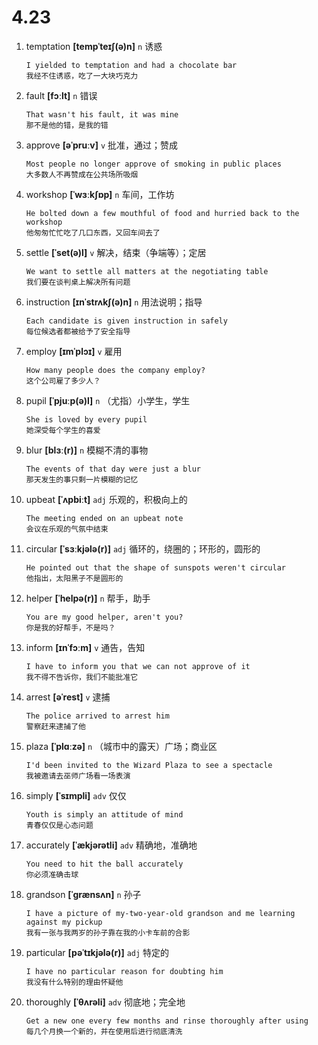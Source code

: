# 4.23

1. temptation **[tempˈteɪʃ(ə)n]** `n` 诱惑

   ```
   I yielded to temptation and had a chocolate bar
   我经不住诱惑，吃了一大块巧克力
   ```

2. fault **[fɔːlt]** `n` 错误

   ```
   That wasn't his fault, it was mine
   那不是他的错，是我的错
   ```

3. approve **[əˈpruːv]** `v` 批准，通过；赞成

   ```
   Most people no longer approve of smoking in public places
   大多数人不再赞成在公共场所吸烟
   ```

4. workshop **[ˈwɜːkʃɒp]** `n` 车间，工作坊

   ```
   He bolted down a few mouthful of food and hurried back to the workshop
   他匆匆忙忙吃了几口东西，又回车间去了
   ```

5. settle **[ˈset(ə)l]** `v` 解决，结束（争端等）；定居

   ```
   We want to settle all matters at the negotiating table
   我们要在谈判桌上解决所有问题
   ```

6. instruction **[ɪnˈstrʌkʃ(ə)n]** `n` 用法说明；指导

   ```
   Each candidate is given instruction in safely
   每位候选者都被给予了安全指导
   ```

7. employ **[ɪmˈplɔɪ]** `v` 雇用

   ```
   How many people does the company employ?
   这个公司雇了多少人？
   ```

8. pupil **[ˈpjuːp(ə)l]** `n` （尤指）小学生，学生

   ```
   She is loved by every pupil
   她深受每个学生的喜爱
   ```

9. blur **[blɜː(r)]** `n` 模糊不清的事物

   ```
   The events of that day were just a blur
   那天发生的事只剩一片模糊的记忆
   ```

10. upbeat **[ˈʌpbiːt]** `adj` 乐观的，积极向上的

    ```
    The meeting ended on an upbeat note
    会议在乐观的气氛中结束
    ```

11. circular **[ˈsɜːkjələ(r)]** `adj` 循环的，绕圈的；环形的，圆形的

    ```
    He pointed out that the shape of sunspots weren't circular
    他指出，太阳黑子不是圆形的
    ```

12. helper **[ˈhelpə(r)]** `n` 帮手，助手

    ```
    You are my good helper, aren't you?
    你是我的好帮手，不是吗？
    ```

13. inform **[ɪnˈfɔːm]** `v` 通告，告知

    ```
    I have to inform you that we can not approve of it
    我不得不告诉你，我们不能批准它
    ```

14. arrest **[əˈrest]** `v` 逮捕

    ```
    The police arrived to arrest him
    警察赶来逮捕了他
    ```

15. plaza **[ˈplɑːzə]** `n` （城市中的露天）广场；商业区

    ```
    I'd been invited to the Wizard Plaza to see a spectacle
    我被邀请去巫师广场看一场表演
    ```

16. simply **[ˈsɪmpli]** `adv` 仅仅

    ```
    Youth is simply an attitude of mind
    青春仅仅是心态问题
    ```

17. accurately **[ˈækjərətli]** `adv` 精确地，准确地

    ```
    You need to hit the ball accurately
    你必须准确击球
    ```

18. grandson **[ˈɡrænsʌn]** `n` 孙子

    ```
    I have a picture of my-two-year-old grandson and me learning against my pickup
    我有一张与我两岁的孙子靠在我的小卡车前的合影
    ```

19. particular **[pəˈtɪkjələ(r)]** `adj` 特定的

    ```
    I have no particular reason for doubting him
    我没有什么特别的理由怀疑他
    ```

20. thoroughly **[ˈθʌrəli]** `adv` 彻底地；完全地
    ```
    Get a new one every few months and rinse thoroughly after using
    每几个月换一个新的，并在使用后进行彻底清洗
    ```
